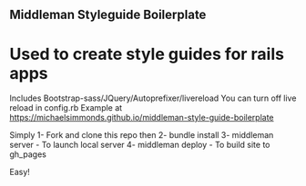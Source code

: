 ## Middleman Styleguide Boilerplate
# Used to create style guides for rails apps

Includes Bootstrap-sass/JQuery/Autoprefixer/livereload
You can turn off live reload in config.rb
Example at https://michaelsimmonds.github.io/middleman-style-guide-boilerplate

Simply
1- Fork and clone this repo then
2- bundle install
3- middleman server - To launch local server
4- middleman deploy - To build site to gh_pages



Easy!
